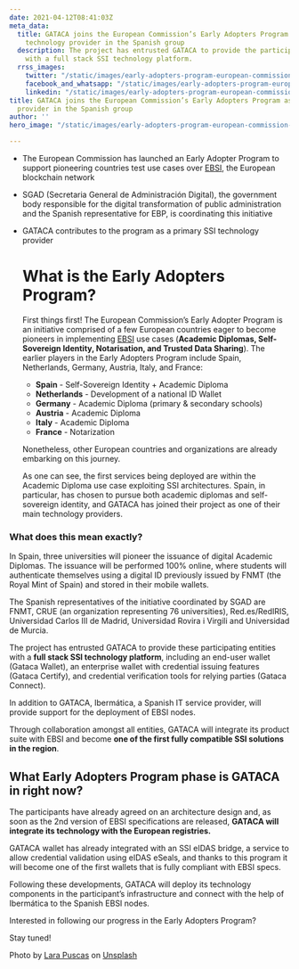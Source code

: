 ```yaml
---
date: 2021-04-12T08:41:03Z
meta_data:
  title: GATACA joins the European Commission’s Early Adopters Program as the SSI
    technology provider in the Spanish group
  description: The project has entrusted GATACA to provide the participating entities
    with a full stack SSI technology platform.
  rrss_images:
    twitter: "/static/images/early-adopters-program-european-commission-gataca-blog-post.png"
    facebook_and_whatsapp: "/static/images/early-adopters-program-european-commission-gataca-blog-post.png"
    linkedin: "/static/images/early-adopters-program-european-commission-gataca-blog-post.png"
title: GATACA joins the European Commission’s Early Adopters Program as the SSI technology
  provider in the Spanish group
author: ''
hero_image: "/static/images/early-adopters-program-european-commission-gataca-blog-post.png"

---
```

* The European Commission has launched an Early Adopter Program to support pioneering countries test use cases over [EBSI](https://gataca.io/insights/gataca-helps-ebsi-define-a-european-self-sovereign-identity-framework "https://gataca.io/insights/gataca-helps-ebsi-define-a-european-self-sovereign-identity-framework"), the European blockchain network
* SGAD (Secretaria General de Administración Digital), the government body responsible for the digital transformation of public administration and the Spanish representative for EBP, is coordinating this initiative
* GATACA contributes to the program as a primary SSI technology provider

  # What is the Early Adopters Program?

    
  First things first! The European Commission’s Early Adopter Program is an initiative comprised of a few European countries eager to become pioneers in implementing [EBSI](https://gataca.io/insights/gataca-helps-ebsi-define-a-european-self-sovereign-identity-framework "https://gataca.io/insights/gataca-helps-ebsi-define-a-european-self-sovereign-identity-framework") use cases (**Academic Diplomas, Self-Sovereign Identity, Notarisation, and Trusted Data Sharing**). The earlier players in the Early Adopters Program include Spain, Netherlands, Germany, Austria, Italy, and France:
  * **Spain** - Self-Sovereign Identity + Academic Diploma
  * **Netherlands** - Development of a national ID Wallet
  * **Germany** - Academic Diploma (primary & secondary schools)
  * **Austria** - Academic Diploma
  * **Italy** - Academic Diploma
  * **France** - Notarization

  Nonetheless, other European countries and organizations are already embarking on this journey.

  As one can see, the first services being deployed are within the Academic Diploma use case exploiting SSI architectures. Spain, in particular, has chosen to pursue both academic diplomas and self-sovereign identity, and GATACA has joined their project as one of their main technology providers.

### What does this mean exactly?

  
In Spain, three universities will pioneer the issuance of digital Academic Diplomas. The issuance will be performed 100% online, where students will authenticate themselves using a digital ID previously issued by FNMT (the Royal Mint of Spain) and stored in their mobile wallets.

The Spanish representatives of the initiative coordinated by SGAD are FNMT, CRUE (an organization representing 76 universities), Red.es/RedIRIS, Universidad Carlos III de Madrid, Universidad Rovira i Virgili and Universidad de Murcia.

The project has entrusted GATACA to provide these participating entities with a **full stack SSI technology platform**, including an end-user wallet (Gataca Wallet), an enterprise wallet with credential issuing features (Gataca Certify), and credential verification tools for relying parties (Gataca Connect).

In addition to GATACA, Ibermática, a Spanish IT service provider, will provide support for the deployment of EBSI nodes.

Through collaboration amongst all entities, GATACA will integrate its product suite with EBSI and become **one of the first fully compatible SSI solutions in the region**.

## What Early Adopters Program phase is GATACA in right now?

  
The participants have already agreed on an architecture design and, as soon as the 2nd version of EBSI specifications are released, **GATACA will integrate its technology with the European registries.**

GATACA wallet has already integrated with an SSI eIDAS bridge, a service to allow credential validation using eIDAS eSeals, and thanks to this program it will become one of the first wallets that is fully compliant with EBSI specs.

Following these developments, GATACA will deploy its technology components in the participant’s infrastructure and connect with the help of Ibermática to the Spanish EBSI nodes.

Interested in following our progress in the Early Adopters Program?

Stay tuned!

Photo by [Lara Puscas](https://unsplash.com/@dancingclouds "https://unsplash.com/@dancingclouds") on [Unsplash](https://unsplash.com/ "https://unsplash.com/")